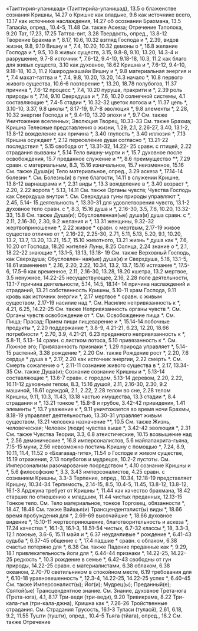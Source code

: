 «Таиттирия-упанишад» (Таиттирийа-упанишад), 13.5 
	о блаженстве сознания Кришны, 14.27 
	о Кришне
	как владыке, 9.6 
	как источнике всего, 13.17 
	как источнике наслаждения, 14.27
	об осознании Брахмана, 13.5 
Тапасйа, опред., 10.4-5, 11.48 
	Си. также Аскеза; Отречение
Таполока, 9.20 
Тат, 17.23, 17.25 
Таттва-вит, 3.28 
Твердость, опред., 13.8-12 
Творение
	Брахма и *, 8.17, 10.6, 10.32 
	взгляд Господа и *, 2.39,
	видов жизни, 9.8, 9.10 
	Вишну и *, 7.4, 10.20, 10.32 
	демоны о *, 16.8 
	желание Господа и *, 9.5, 10.8 
	живых существ, 3.15, 9.8-8, 9.10, 13.20, 14.3-4
	и разрушение, 9.7-8
	источник *, 7.6-12, 9.4-10, 9.18-18, 10.3, 11.2
	как благо для живых существ, 3.10
	как духовное, 18.62
	Кришна и *, 7.6-12, 9.4-10, 9.18-18, 10.3, 11.2
	Кширодакашайи Вишну и *, 9.8 
	материальная энергия и *, 7.4 
	махат-таттва и *, 7.4, 9.8, 10.20, 13.20, 14.3 
	начало *, 10.8
	первого живого существа, 10.6-6 
	повторение *, 13.20, 18.78 
	полубогов, 11.37 
	причина *, 7.6-12 
	процесс *, 7.4, 10.20 
	пуруша, пракрити и *, 2.39 
	роль природы в *, 7.14, 9.10 
	Сверхдуша и *, 7.6, 10.20 
	солнечной системы, 4.1 
	составляющие *, 7.4-5 
	стадии *, 10.32-32 
	цветок лотоса и *, 11.37 
	цель *, 3.10-10, 3.37, 9.8 
	циклы *, 8.17-19, 9.7-8 
	эволюция *, 9.8 
	элементы *, 2.28, 10.32 
	энергии Господа и *, 9.4-10, 13.20 
	эпохи и *, 9.7
	См. также Уничтожение вселенных; Эволюция
Творец, 10.33-33
	См. также Брахма; Кришна
Телесные представления о жизни, 1.29, 2.1, 2.26-27, 3.40, 13.1-2, 13.8-12 
	вожделение как причина *, 3.40 
	глупость *, 3.40 
	иллюзия *, 7.13 
	Кришна осуждает *, 2.12 
	переселение души согласно *, 13.21-22 
	последствия *, 5.15 
	свобода от *, 13.31-32, 14.22- 25
	сравн. с птицей, 2.22 
	страдания вызваны *, 5.14 
Тело
	вишну-мурти и *, 15.7 
	духовное
		после освобождения, 15.7 
		преданное служение и **, 8.6 
		преимущество **, 7.29 
		сравн. с материальным, 8.3, 15.16
	изначальное, 15.7 
	неизменное, 15.16 
	См. также Душа(и)
Тело материальное, опред., 3.29 
	аскеза *, 17.14-14 
	болезни *.
		См. Болезнь(и) в гуне благости, 14.11 
	в служении Кришне, 13.8-12 
	варнашрама и *, 2.31 
	виды *, 13.3 
	вожделение в *, 3.40 
	возраст *, 2.20, 2.22 
	ворота *, 5.13, 14.11
		См. также Органы чувств; Чувства
	Господь как Сверхдуша внутри *.
		См. Сверхдуша
	гуны природы управляют *, 2.45, 5.14- 15
	деятельность *, 13.30-31 
	для удовлетворения чувств, 13.1-2 
	духовное тело сравн. с *, 8.3, 15.16 
	душа и *, 2.16-30, 3.5, 7.6, 10.20, 13.32-33, 15.8
		См. также Душа(и); Обусловленная(ые) душа(и)
	душа сравн. с *, 2.11, 2.16-30, 2.30, 9.2
	желания и *, 13.31 
	женщины, 9.32-32 
	жертвоприношение *, 2.22 
	живое * сравн. с мертвым, 2.17-19 
	живое существо отлично от *, 2.16-22, 2.25-30, 2.71, 5.11, 5.13, 5.20, 9.1, 10.20, 13.2, 13.7, 13.20, 13.21, 15.7, 15.10
	животного, 13.21 
	жизнь *
		душа как *, 7.6, 10.20 
		от Господа, 18.20 
	жителей
		Луны, 8.25 
		Солнца, 2.24 
	знание о *, 2.1, 18.22-22 
	знающие *, 13.1-5, 13.13, 13.18- 19
		См. также Верховный Господь, как Сверхдуша; Обусловлен- ная(ые) душа(и) 
	и Сверхдуша, 5.18, 13.1-5, 18.61 
	изменения *, 2.16, 2.20, 2.22, 10.34, 13.2, 13.7, 15.16 
	истязание *, 17.5-6, 17.5-6
	как
		временное, 2.11, 2.16-30, 13.28, 18.20 
		кшетра, 13.2 
		мертвое, 3.5 
		ненужное, 14.22-25 
		несуществующее, 2.16, 2.28 
		поле деятельности, 13.1-7 
		причина деятельности, 5.14, 14.5, 18.14- 14
		причина наслаждений и страданий, 13.21
		собственность Кришны, 5.10-11 
		храм Господа, 9.11 
	кровь как источник энергии *, 2.17 
	мертвое * сравн. с живым существом, 2.17-19
	насилие над *.
		См. Насилие 
	непривязанность к *, 4.21, 6.25, 14.22-25
		См. также Непривязанность
	органы чувств *.
		См. Органы чувств
	освобождение от *.
		См. Освобождение
	пища *.
		См. Пища; Прасад; Прием пищи
	пищеварение и *, 15.14-14 
	побочные продукты *, 2.20 
	поддержание *, 3.8-9, 4.21-21, 6.23, 12.20, 18.66
	потребности *, 2.70, 3.9, 4.21-21, 6.23
	преданного
		непривязанность к *, 5.8-11, 5.13- 14
		сравн. с листком лотоса, 5.10 
	привязанность к *.
		См. Ложное эго; Привязанность 
	признаки *, 1.29 
	природа управляет *, 5.14-15 
	растений, 3.38 
	рождение *, 2.20
		См. также Рождение
	рост *, 2.20, 7.6 
	сердце *
		душа в *, 2.17, 2.20 
		как источник энергии, 2.22 
	смерть *.
		См. Смерть
	сожаление о *, 2.11-11 
	сознание живого существа в *, 2.17, 13.34-35
		См. также Душа(и); Сознание
	сознание Кришны и *, 5.13-14 
	составляющие *, 13.6-7
	сравн. с
		городом, 5.13-14 
		деревом, 2.20, 2.22, 16.11-12 
		духовным телом, 8.3, 15.16 
		душой, 2.11, 2.16-30, 2.30, 9.2 
		машиной, 18.61 
		одеждой, 2.1, 2.22, 2.28 
		телом во сне, 2.28 
		телом Кришны, 9.11, 10.3, 11.43, 13.18
		частью имущества, 13.3 
	стадии *, 8.4 
	страдания и *, 13.21 
	тонкое *, 15.8-8 
		и грубое, 3.42-42 
		привидения, 1.41 
		элементы *, 13.7 
	уважение к *, 9.11 
	уничтожается во время ночи Брахмы, 8.18-19
	управляет деятельностью, 13.30-31 
	управляет живым существом, 13.21 
	человека
		назначение **, 10.5 
		См. также Жизнь, человеческая; Человек (люди) 
	чувства выше *, 3.42-42 
	эволюция *, 2.31 
	См. также Чувства
Теории, 3.3, 6.8
	атеистические, 10.15 
	возвышение над *, 2.56 
	демонические *, 16.8 
	имперсоналистов, 5.6 
	майяапахрита-гьяна, 7.15-15 
	муни, 2.56
	невозможно постичь Кришну с помощью *, 7.24, 8.9, 10.11, 11.4, 11.52
	о «Бхагавад-гите», 11.54 
	о Господе и живом существе, 15.19 
	отражения, 2.13 
	полубогов и мудрецов, 10.2-2 
	пустоты.
	См. Имперсонализм разочарование посредством *, 4.10 
	сознание Кришны и *, 5.6 
	философские *, 3.3, 3.43 
		имперсоналистов, 4.25 
		сравн. с сознанием Кришны, 3.3-3
Терпение, опред., 10.34, 12.18-19 
	представляет Кришну, 10.34-34 
Терпимость, 2.14-15, 8.5, 10.4-5, 11.45, 13.8-12, 13.8-12, 16.1-3
	Арджуна требует от Кришны *, 11.44 
	как качество брахмана, 18.42 
	старших по отношению к младшим, 11.44
	чистых преданных, 12.13-15 
Тонкое тело.
	См. Тело материальное, тонкое
Торговец, обязанности *, 18.47, 18.48 
	См. также Вайшья(и)
Трансценденталист(ы)
	виды *, 18.66
	время пробуждения для *, 2.69-69 
	высочайшие *, 18.66 
	духовное видение *, 15.10-11 
	жертвоприношение, благотворительность и аскеза *, 17.24 
	качества *, 16.1-3, 16.1-3, 18.51-54 
	чистых, 6.7-32 
	классы *, 18, 3.3-3, 12.1 
	ложные, 3.6-6, 15.11 
	майя и *, 6.37 
	неудачливые *
		рождение *, 6.41-43 
		судьба *, 6.37-45 
	общение с *, 17.4 
	падшие *
		сравн. с облаком, 6.38 
		счастье потеряно для *, 6.38 
		См. также Падение
	преданные как *, 9.29, 18.1 
	привлекательность йоги для *, 6.44-44
	признаки *, 14.22-25, 14.22-25 
	редкость *, 10.3 
	рождение в семье *, 6.42-43 
	свободны от гун природы, 14.22-25 
	сравн. с
		материалистами, 6.38 
		облаком, 6.38 
		океаном, 2.70-70 
		светильником в спокойном месте, 6.19
	требования для *, 6.10-18 
	уравновешенность *, 12.3-4, 14.22-25, 14.22-25 
	успех *, 6.40-45 
	См. также Имперсоналист(ы);
	Йог(и); Мудрец(ы); Преданный(е); Святой(ые) Трансцендентное знание.
	См. Знание, духовное
Трета-юга (Трета-юга), 4.1, 8.17 
Три-веди (три-веди), 9.20 
Тривикрама, 8.22
Три-кала-гья (три-кала-джна), Кришна как *, 7.26-26
Тройственные страдания.
	См. Страдания 
Трусость, 16.1-3
Туласи (туласй), 2.61, 6.18, 9.2, 11.55 
Тушти (тушти), опред., 10.4-5 
Тьяга (тйага), опред., 18.2 
	См. также Отречение